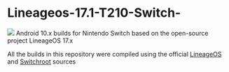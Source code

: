 # Lineageos-17.1-T210-Switch-
<img src="https://github.com/daviiid99/Lineageos-17.1-T210-Switch-/blob/main/qbuilds.png">
Android 10.x builds for Nintendo Switch based on the open-source project LineageOS 17.x

All the builds in this repository were compiled using the official <a href="https://github.com/LineageOS/androidLineageOS">LineageOS</a> and <a href="https://gitlab.com/switchroot/androidSwitchRoot">Switchroot</a> sources
